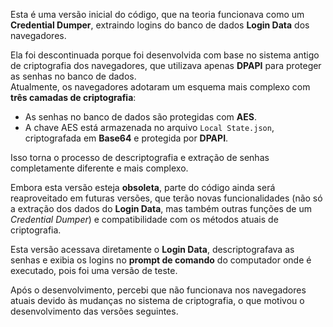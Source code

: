 Esta é uma versão inicial do código, que na teoria funcionava como um **Credential Dumper**, extraindo logins do banco de dados **Login Data** dos navegadores.

Ela foi descontinuada porque foi desenvolvida com base no sistema antigo de criptografia dos navegadores, que utilizava apenas **DPAPI** para proteger as senhas no banco de dados.  
Atualmente, os navegadores adotaram um esquema mais complexo com **três camadas de criptografia**:

- As senhas no banco de dados são protegidas com **AES**.  
- A chave AES está armazenada no arquivo `Local State.json`, criptografada em **Base64** e protegida por **DPAPI**.

Isso torna o processo de descriptografia e extração de senhas completamente diferente e mais complexo.

Embora esta versão esteja **obsoleta**, parte do código ainda será reaproveitado em futuras versões, que terão novas funcionalidades (não só a extração dos dados do **Login Data**, mas também outras funções de um *Credential Dumper*) e compatibilidade com os métodos atuais de criptografia.

Esta versão acessava diretamente o **Login Data**, descriptografava as senhas e exibia os logins no **prompt de comando** do computador onde é executado, pois foi uma versão de teste.

Após o desenvolvimento, percebi que não funcionava nos navegadores atuais devido às mudanças no sistema de criptografia, o que motivou o desenvolvimento das versões seguintes.
